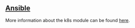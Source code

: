## [Ansible](https://www.ansible.com/)

More information about the k8s module can be found [here](https://docs.ansible.com/ansible/latest/collections/kubernetes/core/k8s_module.html).
